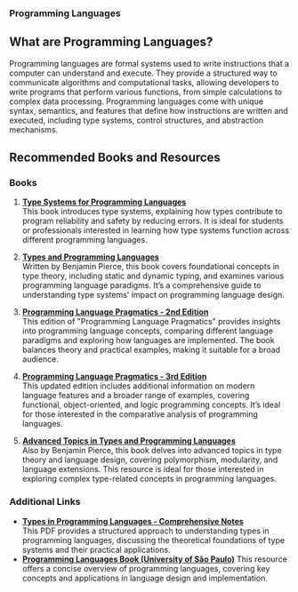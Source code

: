 ### **Programming Languages**

## **What are Programming Languages?**

Programming languages are formal systems used to write instructions that a computer can understand and execute. They provide a structured way to communicate algorithms and computational tasks, allowing developers to write programs that perform various functions, from simple calculations to complex data processing. Programming languages come with unique syntax, semantics, and features that define how instructions are written and executed, including type systems, control structures, and abstraction mechanisms.

## **Recommended Books and Resources**

### **Books**

1. **[Type Systems for Programming Languages](https://ropas.snu.ac.kr/~kwang/520/pierce_book.pdf)**  
   This book introduces type systems, explaining how types contribute to program reliability and safety by reducing errors. It is ideal for students or professionals interested in learning how type systems function across different programming languages.

2. **[Types and Programming Languages](https://theswissbay.ch/pdf/Gentoomen%20Library/Maths/Comp%20Sci%20Math/Benjamin_C._Pierce-Types_and_Programming_Languages-The_MIT_Press%282002%29.pdf)**  
   Written by Benjamin Pierce, this book covers foundational concepts in type theory, including static and dynamic typing, and examines various programming language paradigms. It’s a comprehensive guide to understanding type systems' impact on programming language design.

3. **[Programming Language Pragmatics - 2nd Edition](https://fjrhdp.wordpress.com/wp-content/uploads/2014/12/programming-language-pragmatics-2ed.pdf)**  
   This edition of "Programming Language Pragmatics" provides insights into programming language concepts, comparing different language paradigms and exploring how languages are implemented. The book balances theory and practical examples, making it suitable for a broad audience.

4. **[Programming Language Pragmatics - 3rd Edition](http://54.186.36.238/Programming%20Language%20Pragmatics%20-%203E%20-%20Scott.pdf)**  
   This updated edition includes additional information on modern language features and a broader range of examples, covering functional, object-oriented, and logic programming concepts. It’s ideal for those interested in the comparative analysis of programming languages.

5. **[Advanced Topics in Types and Programming Languages](https://theswissbay.ch/pdf/Gentoomen%20Library/Maths/Comp%20Sci%20Math/Benjamin_C._Pierce-Advanced_topics_in_types_and_programming_languages-The_MIT_Press%282004%29.pdf)**  
   Also by Benjamin Pierce, this book delves into advanced topics in type theory and language design, covering polymorphism, modularity, and language extensions. This resource is ideal for those interested in exploring complex type-related concepts in programming languages.

### **Additional Links**

- **[Types in Programming Languages - Comprehensive Notes](https://cs.brown.edu/courses/cs173/2012/book/book.pdf)**  
   This PDF provides a structured approach to understanding types in programming languages, discussing the theoretical foundations of type systems and their practical applications.
- **[Programming Languages Book (University of São Paulo)](https://www.ime.usp.br/~alvaroma/ucsp/proglang/book.pdf)**  This resource offers a concise overview of programming languages, covering key concepts and applications in language design and implementation.